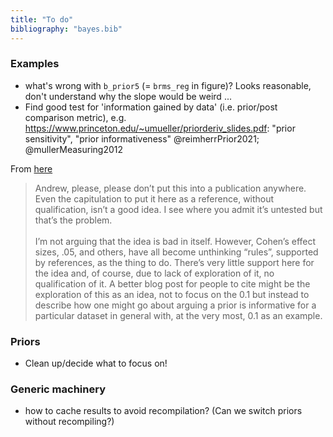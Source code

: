 ```yaml
---
title: "To do"
bibliography: "bayes.bib"
---
```


### Examples

- what's wrong with `b_prior5` (= `brms_reg` in figure)? Looks reasonable, don't understand why the slope would be weird ...
- Find good test for 'information gained by data' (i.e. prior/post comparison metric), e.g. https://www.princeton.edu/~umueller/priorderiv_slides.pdf: "prior sensitivity", "prior informativeness" @reimherrPrior2021; @mullerMeasuring2012

From [here](https://statmodeling.stat.columbia.edu/2019/08/10/for-each-parameter-or-other-qoi-compare-the-posterior-sd-to-the-prior-sd-if-the-posterior-sd-for-any-parameter-or-qoi-is-more-than-0-1-times-the-prior-sd-then-print-out-a-note-the-prior-dist/#comments)

> Andrew, please, please don’t put this into a publication anywhere. Even the capitulation to put it here as a reference, without qualification, isn’t a good idea. I see where you admit it’s untested but that’s the problem.<br><br>
> I’m not arguing that the idea is bad in itself. However, Cohen’s effect sizes, .05, and others, have all become unthinking “rules”, supported by references, as the thing to do. There’s very little support here for the idea and, of course, due to lack of exploration of it, no qualification of it. A better blog post for people to cite might be the exploration of this as an idea, not to focus on the 0.1 but instead to describe how one might go about arguing a prior is informative for a particular dataset in general with, at the very most, 0.1 as an example.

### Priors

- Clean up/decide what to focus on!

### Generic machinery

- how to cache results to avoid recompilation? (Can we switch priors without recompiling?)
